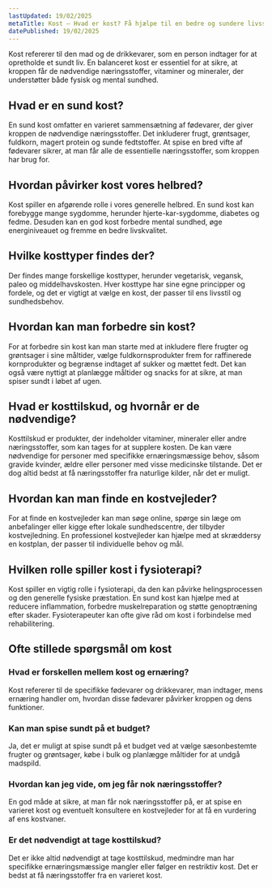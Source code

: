 ```yaml
---
lastUpdated: 19/02/2025
metaTitle: Kost – Hvad er kost? Få hjælpe til en bedre og sundere livsstil
datePublished: 19/02/2025
---
```


Kost refererer til den mad og de drikkevarer, som en person indtager for at opretholde et sundt liv. En balanceret kost er essentiel for at sikre, at kroppen får de nødvendige næringsstoffer, vitaminer og mineraler, der understøtter både fysisk og mental sundhed.

## Hvad er en sund kost?

En sund kost omfatter en varieret sammensætning af fødevarer, der giver kroppen de nødvendige næringsstoffer. Det inkluderer frugt, grøntsager, fuldkorn, magert protein og sunde fedtstoffer. At spise en bred vifte af fødevarer sikrer, at man får alle de essentielle næringsstoffer, som kroppen har brug for.

## Hvordan påvirker kost vores helbred?

Kost spiller en afgørende rolle i vores generelle helbred. En sund kost kan forebygge mange sygdomme, herunder hjerte-kar-sygdomme, diabetes og fedme. Desuden kan en god kost forbedre mental sundhed, øge energiniveauet og fremme en bedre livskvalitet.

## Hvilke kosttyper findes der?

Der findes mange forskellige kosttyper, herunder vegetarisk, vegansk, paleo og middelhavskosten. Hver kosttype har sine egne principper og fordele, og det er vigtigt at vælge en kost, der passer til ens livsstil og sundhedsbehov.

## Hvordan kan man forbedre sin kost?

For at forbedre sin kost kan man starte med at inkludere flere frugter og grøntsager i sine måltider, vælge fuldkornsprodukter frem for raffinerede kornprodukter og begrænse indtaget af sukker og mættet fedt. Det kan også være nyttigt at planlægge måltider og snacks for at sikre, at man spiser sundt i løbet af ugen.

## Hvad er kosttilskud, og hvornår er de nødvendige?

Kosttilskud er produkter, der indeholder vitaminer, mineraler eller andre næringsstoffer, som kan tages for at supplere kosten. De kan være nødvendige for personer med specifikke ernæringsmæssige behov, såsom gravide kvinder, ældre eller personer med visse medicinske tilstande. Det er dog altid bedst at få næringsstoffer fra naturlige kilder, når det er muligt.

## Hvordan kan man finde en kostvejleder?

For at finde en kostvejleder kan man søge online, spørge sin læge om anbefalinger eller kigge efter lokale sundhedscentre, der tilbyder kostvejledning. En professionel kostvejleder kan hjælpe med at skræddersy en kostplan, der passer til individuelle behov og mål.

## Hvilken rolle spiller kost i fysioterapi?

Kost spiller en vigtig rolle i fysioterapi, da den kan påvirke helingsprocessen og den generelle fysiske præstation. En sund kost kan hjælpe med at reducere inflammation, forbedre muskelreparation og støtte genoptræning efter skader. Fysioterapeuter kan ofte give råd om kost i forbindelse med rehabilitering.

## Ofte stillede spørgsmål om kost

### Hvad er forskellen mellem kost og ernæring?

Kost refererer til de specifikke fødevarer og drikkevarer, man indtager, mens ernæring handler om, hvordan disse fødevarer påvirker kroppen og dens funktioner.

### Kan man spise sundt på et budget?

Ja, det er muligt at spise sundt på et budget ved at vælge sæsonbestemte frugter og grøntsager, købe i bulk og planlægge måltider for at undgå madspild.

### Hvordan kan jeg vide, om jeg får nok næringsstoffer?

En god måde at sikre, at man får nok næringsstoffer på, er at spise en varieret kost og eventuelt konsultere en kostvejleder for at få en vurdering af ens kostvaner.

### Er det nødvendigt at tage kosttilskud?

Det er ikke altid nødvendigt at tage kosttilskud, medmindre man har specifikke ernæringsmæssige mangler eller følger en restriktiv kost. Det er bedst at få næringsstoffer fra en varieret kost.
